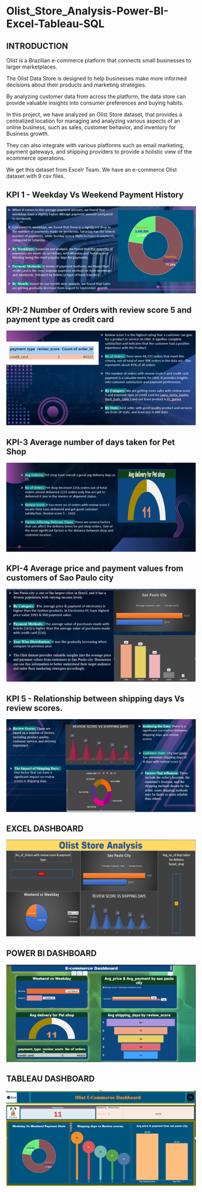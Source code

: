 # Olist_Store_Analysis-Power-BI-Excel-Tableau-SQL
## INTRODUCTION
  Olist is a Brazilian e-commerce platform that connects small businesses to larger marketplaces. 

  The Olist Data Store is designed to help businesses make more informed decisions about their products and marketing strategies. 

  By analyzing customer data from across the platform, the data store can provide valuable insights into consumer preferences and buying habits.

  In this project, we have analyzed an Olist Store dataset, that provides a centralized location for managing and analyzing various aspects of an online business, such as sales, customer behavior, and inventory for Business   growth.

  They can also integrate with various platforms such as email marketing, payment gateways, and shipping providers to provide a holistic view of the ecommerce operations.

  We get this dataset from Excelr Team. We have an e-commerce Olist dataset  with 9 csv files.
## KPI 1 - Weekday Vs Weekend Payment History
![Alt text](Images/KPI%201.png)
## KPI-2 Number of Orders with review score 5 and payment type as credit card
![Alt text](Images/KPI%202.png)
## KPI-3 Average number of days taken for Pet Shop
![Alt text](Images/KPI%203.png)
## KPI-4 Average price and payment values from customers of Sao Paulo city
![Alt text](Images/KpI%204.png)
## KPI 5 - Relationship between shipping days Vs review scores.
![Alt text](Images/KPI%205.png)
## EXCEL DASHBOARD
![Alt text](Images/excel.png)
## POWER BI DASHBOARD
![Alt text](Images/Powerbi.png)
## TABLEAU DASHBOARD
![Alt text](Images/Tableau.png)






